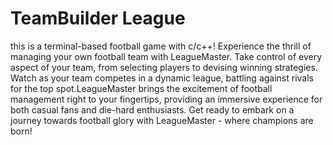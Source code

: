 # TeamBuilder League
this is a terminal-based football game with c/c++!
Experience the thrill of managing your own football team with LeagueMaster. Take control of every aspect of your team, from selecting players to devising winning strategies.
Watch as your team competes in a dynamic league, battling against rivals for the top spot.LeagueMaster brings the excitement of football management right to your fingertips, providing an immersive experience for both casual fans and die-hard enthusiasts. Get ready to embark on a journey towards football glory with LeagueMaster - where champions are born!
